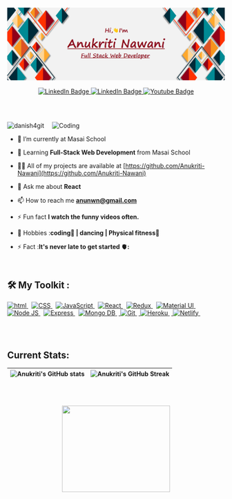 <!-- Github Banner Section-->
[![Anukriti's GitHub Banner](./assets/GithubBanner.png)](https://harshal-jadhav.github.io/)

<!-- Adding Social Buttons -->
<div id="badges" align="center">
  <a href="https://www.linkedin.com/in/anukriti-nawani-939672232/">
    <img src="https://img.shields.io/badge/Anukriti Nawani-blue?style=for-the-badge&logo=linkedin&logoColor=white" alt="LinkedIn Badge"/>
  </a>
  <a href="mailto:anunwn@gmail.com">
    <img src="https://img.shields.io/badge//Anukriti Nawani-red?style=for-the-badge&logo=gmail&logoColor=white" alt="LinkedIn Badge"/>
  </a>
  <a href="https://github.com/Anukriti-Nawani/Anukriti-Nawani.github.io">
    <img src="https://img.shields.io/badge/My Portfolio-brightgreen?style=for-the-badge&logoColor=red" alt="Youtube Badge"/>
  </a>
  <!-- <a href="https://drive.google.com/file/d/1bQJfOs7pyOy1T3sBEVRlAXDk5RyPHOq-/view?usp=sharing">
    <img src="https://img.shields.io/badge/My Resume-blueviolet?style=for-the-badge&logo=inbox&logoColor=white" alt="Twitter Badge"/>
  </a> -->
</div>

<br> <br>


<img align="right" alt="Coding" width="400" src="https://c.tenor.com/PP9v7VIs6R4AAAAd/scaler-create-impact.gif">

<p align="left"> <img src="https://komarev.com/ghpvc/?username=Anukriti-Nawani&label=Profile%20views&color=0e75b6&style=flat" alt="danish4git" /> </p>


- 🔭 I’m currently at Masai School

- 🌱 Learning **Full-Stack Web Development** from Masai School

- 👨‍💻 All of my projects are available at [https://github.com/Anukriti-Nawani](https://github.com/Anukriti-Nawani)

- 💬 Ask me about **React**

- 📫 How to reach me **anunwn@gmail.com**

- ⚡ Fun fact **I watch the funny videos often.**

- 🎯 Hobbies :**coding📕 | dancing | Physical fitness👊**

- ⚡ Fact :**It's never late to get started 🫀:**

</br>
<!-- <h3 align="left">Connect with me:</h3>
<p align="center"> -->



## 🛠 My Toolkit : 

<div>

 <!-- [![My Skills](https://skills.thijs.gg/icons?i=react,js,html,css,git,heroku,MongoDb,nodejs,redux)](https://skills.thijs.gg) -->
<p margin-top="2rem">

   <a href="#"> <img src="https://img.shields.io/badge/HTML-orange?style=for-the-badge&labelColor=black&logo=html5&logoColor=orange" alt="html"/> </a> &nbsp;
   <a href="#"> <img src="https://img.shields.io/badge/CSS-blue?style=for-the-badge&labelColor=black&logo=css3&logoColor=blue" alt="CSS"/> </a> &nbsp;
   <a href="#"> <img src="https://img.shields.io/badge/-Javascript-F0DB4F?style=for-the-badge&labelColor=black&logo=javascript&logoColor=F0DB4F" alt="JavaScript"/> </a> &nbsp;
   <a href="#"> <img src="https://img.shields.io/badge/-React-61DBFB?style=for-the-badge&labelColor=black&logo=react&logoColor=61DBFB" alt="React"/> </a> &nbsp;
   <a href="#"> <img src="https://img.shields.io/badge/-Redux-007acc?style=for-the-badge&labelColor=black&logo=redux&logoColor=007acc" alt="Redux"/> </a> &nbsp;
   <a href="#"> <img src="https://img.shields.io/badge/Material--UI-0081CB?style=for-the-badge&logo=material-ui&logoColor=white" alt="Material UI"/> </a> &nbsp;
   <a href="#"> <img src="https://img.shields.io/badge/-Nodejs-609857?style=for-the-badge&labelColor=black&logo=node.js&logoColor=609857" alt="Node JS"/> </a> &nbsp;
   <a href="#"> <img src="https://img.shields.io/badge/-Express.js-000000?style=for-the-badge&labelColor=black&logo=express&logoColor=2361DAFB" alt="Express"/> </a> &nbsp;
   <a href="#"> <img src="https://img.shields.io/badge/-MongoDB-4EA94B?style=for-the-badge&labelColor=black&logo=mongoDB&logoColor=white" alt="Mongo DB"/> </a> &nbsp;<a href="#"> <img src="https://img.shields.io/badge/Git-F05032?style=for-the-badge&labelColor=black&logo=git&logoColor=white" alt="Git"/> </a> &nbsp;<a href="#"> <img src="https://img.shields.io/badge/Heroku-430098?style=for-the-badge&labelColor=black&logo=heroku&logoColor=white" alt="Heroku"/> </a> &nbsp;<a href="#"> <img src="https://img.shields.io/badge/Netlify-00C7B7?style=for-the-badge&labelColor=black&logo=netlify&logoColor=white" alt="Netlify"/> </a> &nbsp;
  
</p>

<br /><br />
## Current Stats:

| ![Anukriti's GitHub stats](https://github-readme-stats.vercel.app/api?username=Anukriti-Nawani&show_icons=true&theme=dark) | ![Anukriti's GitHub Streak](https://github-readme-streak-stats.herokuapp.com/?user=Anukriti-Nawani&theme=dark) |
| :---: | :---: |

<br /><br />

<p align="center">
  <img width="250" height="200" src="https://math.sun.ac.za/prodinger/thanks.gif">
</p>

</div>
